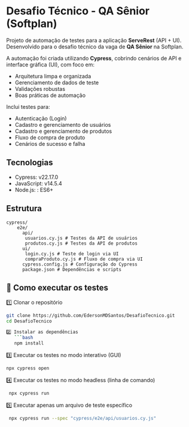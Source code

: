 # Desafio Técnico - QA Sênior (Softplan)  

Projeto de automação de testes para a aplicação **ServeRest** (API + UI).  
Desenvolvido para o desafio técnico da vaga de **QA Sênior** na Softplan.  

A automação foi criada utilizando **Cypress**, cobrindo cenários de API e interface gráfica (UI), com foco em:  
- Arquitetura limpa e organizada  
- Gerenciamento de dados de teste  
- Validações robustas  
- Boas práticas de automação  

Inclui testes para:  
- Autenticação (Login)  
- Cadastro e gerenciamento de usuários  
- Cadastro e gerenciamento de produtos  
- Fluxo de compra de produto  
- Cenários de sucesso e falha 

## Tecnologias
- Cypress: v22.17.0
- JavaScript: v14.5.4
- Node.js: : ES6+

## Estrutura
```
cypress/
    e2e/
      api/
       usuarios.cy.js # Testes da API de usuários
       produtos.cy.js # Testes da API de produtos
      ui/
       login.cy.js # Teste de login via UI
       compraProduto.cy.js # Fluxo de compra via UI
      cypress.config.js # Configuração do Cypress
      package.json # Dependências e scripts
```


## 🚀 Como executar os testes  

1️⃣ Clonar o repositório
```bash
git clone https://github.com/EdersonMDSantos/DesafioTecnico.git
cd DesafioTecnico

2️⃣ Instalar as dependências
   ```bash
   npm install
   ```
3️⃣ Executar os testes no modo interativo (GUI)
   ```bash
   npx cypress open
   ```
4️⃣ Executar os testes no modo headless (linha de comando)
  ```bash
   npx cypress run
   ```
5️⃣ Executar apenas um arquivo de teste específico
  ```bash
   npx cypress run --spec "cypress/e2e/api/usuarios.cy.js"
   ```


